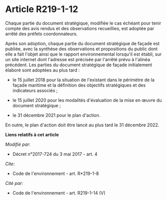 # Article R219-1-12

Chaque partie du document stratégique, modifiée le cas échéant pour tenir compte des avis rendus et des observations
recueillies, est adoptée par arrêté des préfets coordonnateurs.

Après son adoption, chaque partie du document stratégique de façade est publiée, avec la synthèse des observations et
propositions du public dont elle a fait l'objet ainsi que le rapport environnemental lorsqu'il est établi, sur un site
internet dont l'adresse est précisée par l'arrêté prévu à l'alinéa précédent. Les parties du document stratégique de façade
initialement élaboré sont adoptées au plus tard :

- le 15 juillet 2018 pour la situation de l'existant dans le périmètre de la façade maritime et la définition des objectifs
stratégiques et des indicateurs associés ;

- le 15 juillet 2020 pour les modalités d'évaluation de la mise en œuvre du document stratégique ;

- le 31 décembre 2021 pour le plan d'action.

En outre, le plan d'action doit être lancé au plus tard le 31 décembre 2022.

**Liens relatifs à cet article**

_Modifié par_:

  - Décret n°2017-724 du 3 mai 2017 - art. 4

_Cite_:

  - Code de l'environnement - art. R*219-1-8

_Cité par_:

  - Code de l'environnement - art. R219-1-14 (V)
